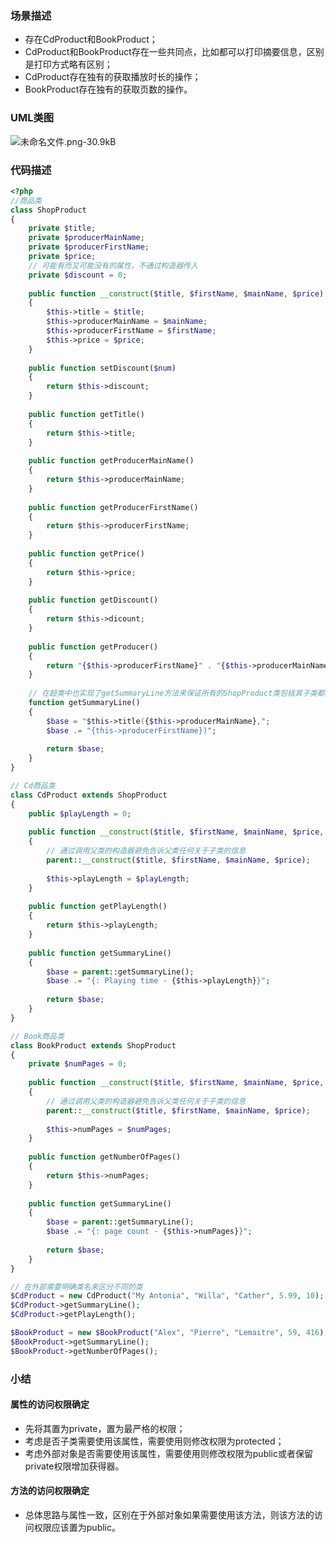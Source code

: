 ### 场景描述
* 存在CdProduct和BookProduct；
* CdProduct和BookProduct存在一些共同点，比如都可以打印摘要信息，区别是打印方式略有区别；
* CdProduct存在独有的获取播放时长的操作；
* BookProduct存在独有的获取页数的操作。

### UML类图
![未命名文件.png-30.9kB][1]

### 代码描述
```php
<?php
//商品类
class ShopProduct 
{
	private $title;
	private $producerMainName;
	private $producerFirstName;
	private $price;
	// 可能有而又可能没有的属性，不通过构造器传入
	private $discount = 0;
	
	public function __construct($title, $firstName, $mainName, $price)
	{
		$this->title = $title;
		$this->producerMainName = $mainName;
		$this->producerFirstName = $firstName;
		$this->price = $price;
	}
	
	public function setDiscount($num)
	{
		return $this->discount;
	}
	
	public function getTitle()
	{
		return $this->title;
	}
	
	public function getProducerMainName()
	{
		return $this->producerMainName;
	}
	
	public function getProducerFirstName()
	{
		return $this->producerFirstName;
	}
	
	public function getPrice()
	{
		return $this->price;
	}
	
	public function getDiscount()
	{
		return $this->dicount;
	}
	
	public function getProducer()
	{
		return "{$this->producerFirstName}" . "{$this->producerMainName}";
	}
	
	// 在超类中也实现了getSummaryLine方法来保证所有的ShopProduct类包括其子类都拥有该方法
	function getSummaryLine()
	{
		$base = "$this->title({$this->producerMainName},";
		$base .= "{this->producerFirstName})";
		
		return $base;
	}
}

// Cd商品类
class CdProduct extends ShopProduct
{
	public $playLength = 0;
	
	public function __construct($title, $firstName, $mainName, $price, $playLength)
	{
		// 通过调用父类的构造器避免告诉父类任何关于子类的信息
		parent::__construct($title, $firstName, $mainName, $price);
		
		$this->playLength = $playLength;
	}
	
	public function getPlayLength()
	{
		return $this->playLength;
	}
	
	public function getSummaryLine()
	{
		$base = parent::getSummaryLine();
		$base .= "{: Playing time - {$this->playLength}}";
		
		return $base;
	}
}

// Book商品类
class BookProduct extends ShopProduct
{
	private $numPages = 0;
	
	public function __construct($title, $firstName, $mainName, $price, $numPages)
	{
		// 通过调用父类的构造器避免告诉父类任何关于子类的信息
		parent::__construct($title, $firstName, $mainName, $price);
		
		$this->numPages = $numPages;
	}
		
	public function getNumberOfPages()
	{
		return $this->numPages;
	}
	
	public function getSummaryLine()
	{
		$base = parent::getSummaryLine();
		$base .= "{: page count - {$this->numPages}}";
		
		return $base;
	}
}

// 在外部需要明确类名来区分不同的类
$CdProduct = new CdProduct("My Antonia", "Willa", "Cather", 5.99, 10);
$CdProduct->getSummaryLine();
$CdProduct->getPlayLength();

$BookProduct = new $BookProduct("Alex", "Pierre", "Lemaitre", 59, 416);
$BookProduct->getSummaryLine();
$BookProduct->getNumberOfPages();
```

### 小结
#### 属性的访问权限确定
* 先将其置为private，置为最严格的权限；
* 考虑是否子类需要使用该属性，需要使用则修改权限为protected；
* 考虑外部对象是否需要使用该属性，需要使用则修改权限为public或者保留private权限增加获得器。

#### 方法的访问权限确定
* 总体思路与属性一致，区别在于外部对象如果需要使用该方法，则该方法的访问权限应该置为public。


   [1]: http://static.zybuluo.com/Minc0/59z06zxi8uszae09a08zpt92/%E6%9C%AA%E5%91%BD%E5%90%8D%E6%96%87%E4%BB%B6.png